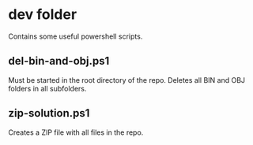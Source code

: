 # dev folder

Contains some useful powershell scripts.

## del-bin-and-obj.ps1

Must be started in the root directory of the repo. Deletes all BIN and OBJ folders in all subfolders.

## zip-solution.ps1

Creates a ZIP file with all files in the repo.

